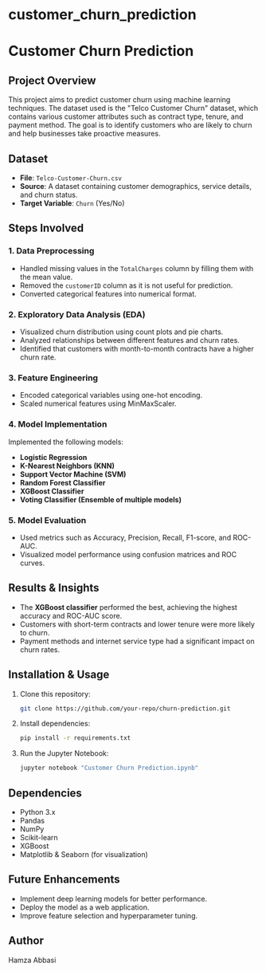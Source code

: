 # customer_churn_prediction
# Customer Churn Prediction

## Project Overview
This project aims to predict customer churn using machine learning techniques. The dataset used is the "Telco Customer Churn" dataset, which contains various customer attributes such as contract type, tenure, and payment method. The goal is to identify customers who are likely to churn and help businesses take proactive measures.

## Dataset
- **File**: `Telco-Customer-Churn.csv`
- **Source**: A dataset containing customer demographics, service details, and churn status.
- **Target Variable**: `Churn` (Yes/No)

## Steps Involved
### 1. Data Preprocessing
- Handled missing values in the `TotalCharges` column by filling them with the mean value.
- Removed the `customerID` column as it is not useful for prediction.
- Converted categorical features into numerical format.

### 2. Exploratory Data Analysis (EDA)
- Visualized churn distribution using count plots and pie charts.
- Analyzed relationships between different features and churn rates.
- Identified that customers with month-to-month contracts have a higher churn rate.

### 3. Feature Engineering
- Encoded categorical variables using one-hot encoding.
- Scaled numerical features using MinMaxScaler.

### 4. Model Implementation
Implemented the following models:
- **Logistic Regression**
- **K-Nearest Neighbors (KNN)**
- **Support Vector Machine (SVM)**
- **Random Forest Classifier**
- **XGBoost Classifier**
- **Voting Classifier (Ensemble of multiple models)**

### 5. Model Evaluation
- Used metrics such as Accuracy, Precision, Recall, F1-score, and ROC-AUC.
- Visualized model performance using confusion matrices and ROC curves.

## Results & Insights
- The **XGBoost classifier** performed the best, achieving the highest accuracy and ROC-AUC score.
- Customers with short-term contracts and lower tenure were more likely to churn.
- Payment methods and internet service type had a significant impact on churn rates.

## Installation & Usage
1. Clone this repository:
   ```sh
   git clone https://github.com/your-repo/churn-prediction.git
   ```
2. Install dependencies:
   ```sh
   pip install -r requirements.txt
   ```
3. Run the Jupyter Notebook:
   ```sh
   jupyter notebook "Customer Churn Prediction.ipynb"
   ```

## Dependencies
- Python 3.x
- Pandas
- NumPy
- Scikit-learn
- XGBoost
- Matplotlib & Seaborn (for visualization)

## Future Enhancements
- Implement deep learning models for better performance.
- Deploy the model as a web application.
- Improve feature selection and hyperparameter tuning.

## Author
Hamza Abbasi

